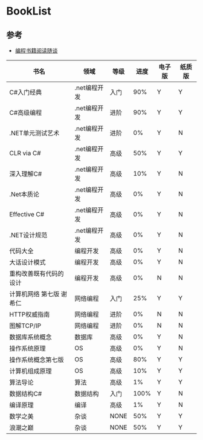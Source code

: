 # BookList

## 参考

- [编程书籍阅读随谈](https://www.cnblogs.com/pengze0902/p/6391279.html)

| 书名                     | 领域         | 等级 | 进度 | 电子版 | 纸质版 |
| ------------------------ | ------------ | ---- | ---- | ------ | ------ |
| C#入门经典               | .net编程开发 | 入门 | 90%  | Y      | Y      |
| C#高级编程               | .net编程开发 | 进阶 | 90%  | Y      | Y      |
| .NET单元测试艺术         | .net编程开发 | 进阶 | 0%   | Y      | N      |
| CLR via C#               | .net编程开发 | 高级 | 50%  | Y      | Y      |
| 深入理解C#               | .net编程开发 | 高级 | 10%  | Y      | N      |
| .Net本质论               | .net编程开发 | 高级 | 0%   | Y      | N      |
| Effective C#             | .net编程开发 | 高级 | 0%   | Y      | N      |
| .NET设计规范             | .net编程开发 | 高级 | 0%   | Y      | N      |
| 代码大全                 | 编程开发     | 高级 | 0%   | Y      | N      |
| 大话设计模式             | 编程开发     | 高级 | 0%   | Y      | N      |
| 重构改善既有代码的设计   | 编程开发     | 高级 | 0%   | N      | N      |
| 计算机网络 第七版 谢希仁 | 网络编程     | 入门 | 25%  | Y      | Y      |
| HTTP权威指南             | 网络编程     | 进阶 | 0%   | N      | N      |
| 图解TCP/IP               | 网络编程     | 进阶 | 0%   | N      | N      |
| 数据库系统概念           | 数据库       | 高级 | 0%   | Y      | N      |
| 操作系统原理             | OS           | 高级 | 0%   | Y      | N      |
| 操作系统概念第七版       | OS           | 高级 | 80%  | Y      | Y      |
| 计算机组成原理           | OS           | 高级 | 10%  | Y      | Y      |
| 算法导论                 | 算法         | 高级 | 1%   | Y      | Y      |
| 数据结构C#               | 数据结构     | 入门 | 100% | Y      | N      |
| 编译原理                 | 编译         | 高级 | 1%   | Y      | N      |
| 数学之美                 | 杂谈         | NONE | 50%  | Y      | Y      |
| 浪潮之巅                 | 杂谈         | NONE | 50%  | Y      | Y      |